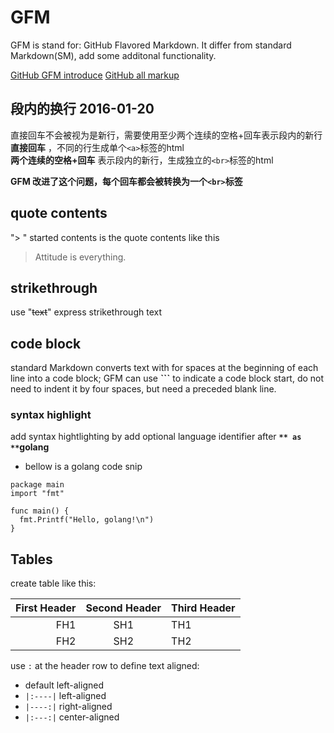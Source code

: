 # GFM
GFM is stand for: GitHub Flavored Markdown. It differ from standard Markdown(SM), add some additonal functionality.

[GitHub GFM introduce](https://help.github.com/articles/github-flavored-markdown/)
[GitHub all markup](https://github.com/github/markup)

## 段内的换行 2016-01-20
直接回车不会被视为是新行，需要使用至少两个连续的空格+回车表示段内的新行  
**直接回车**
，不同的行生成单个`<a>`标签的html  
**两个连续的空格+回车**
表示段内的新行，生成独立的`<br>`标签的html  

**GFM 改进了这个问题，每个回车都会被转换为一个`<br>`标签**


## quote contents
"> " started contents is the quote contents like this
> Attitude is everything.

## strikethrough
use "~~text~~" express strikethrough text

## code block
standard Markdown converts text with for spaces at the beginning of each line into a code block; GFM can use **```** to indicate a code block start, do not need to indent it by four spaces, but need a preceded blank line.

### syntax highlight
add syntax hightlighting by add optional language identifier after **```** as **```golang**

- bellow is a golang code snip

```golang
package main
import "fmt"

func main() {
  fmt.Printf("Hello, golang!\n")
}
```

## Tables
create table like this:

First Header | Second Header | Third Header
---:|:-----------:|----
 FH1 | SH1 | TH1
 FH2 | SH2 | TH2

use ```:``` at the header row to define text aligned:
- default left-aligned
- ```|:----|``` left-aligned
- ```|----:|``` right-aligned
- ```|:---:|``` center-aligned
